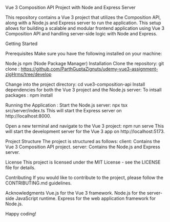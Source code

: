 Vue 3 Composition API Project with Node and Express Server

This repository contains a Vue 3 project that utilizes the Composition API, along with a Node.js and Express server to run the application. This setup allows for building a scalable and modular frontend application using Vue 3 Composition API and handling server-side logic with Node and Express.

Getting Started

Prerequisites
Make sure you have the following installed on your machine:

Node.js
npm (Node Package Manager)
Installation
Clone the repository:
git clone : https://github.com/ParthGuptaZignuts/udemy-vue3-assignment-zigHrms/tree/develop

Change into the project directory:
cd vue3-composition-api
Install dependencies for both the Vue 3 project and the Node.js server:
To intsall packages : 
npm install

Running the Application :
Start the Node.js server: npx tsx src/server/index.ts
This will start the Express server on http://localhost:8000.

Open a new terminal and navigate to the Vue 3 project:
npm run serve
This will start the development server for the Vue 3 app on http://localhost:5173.


Project Structure
The project is structured as follows:
client: Contains the Vue 3 Composition API project.
server: Contains the Node.js and Express server.

License
This project is licensed under the MIT License - see the LICENSE file for details.

Contributing
If you would like to contribute to the project, please follow the CONTRIBUTING.md guidelines.

Acknowledgments
Vue.js for the Vue 3 framework.
Node.js for the server-side JavaScript runtime.
Express for the web application framework for Node.js.

Happy coding!
